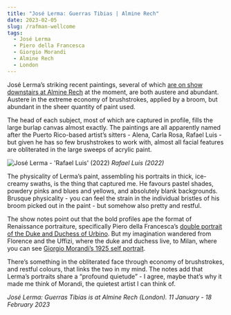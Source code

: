 ```yaml
---
title: "José Lerma: Guerras Tibias | Almine Rech"
date: 2023-02-05
slug: /rafman-wellcome
tags:
  - José Lerma
  - Piero della Francesca
  - Giorgio Morandi
  - Almine Rech
  - London
---
```


José Lerma’s striking recent paintings, several of which [are on show downstairs at Almine Rech](https://www.alminerech.com/exhibitions/9576-jose-lerma) at the moment, are both austere and abundant. Austere in the extreme economy of brushstrokes, applied by a broom, but abundant in the sheer quantity of paint used.

The head of each subject, most of which are captured in profile, fills the large burlap canvas almost exactly. The paintings are all apparently named after the Puerto Rico-based artist’s sitters - Alena, Carla Rosa, Rafael Luis - but given he has so few brushstrokes to work with, almost all facial features are obliterated in the large sweeps of acrylic paint.

![José Lerma - 'Rafael Luis' (2022)](/lerma-rech-1.jpeg)
*Rafael Luis (2022)*

The physicality of Lerma’s paint, assembling his portraits in thick, ice-creamy swaths, is the thing that captured me. He favours pastel shades, powdery pinks and blues and yellows, and absolutely blank backgrounds. Brusque physicality - you can feel the strain in the individual bristles of his broom picked out in the paint - but somehow also pretty and restful.

The show notes point out that the bold profiles ape the format of Renaissance portraiture, specifically Piero della Francesca’s [double portrait of the Duke and Duchess of Urbino](https://www.uffizi.it/en/artworks/the-duke-and-duchess-of-urbino-federico-da-montefeltro-and-battista-sforza). But my imagination wandered from Florence and the Uffizi, where the duke and duchess live, to Milan, where you can see [Giorgio Morandi’s 1925 self portrait](https://pinacotecabrera.org/en/collezione-online/opere/autoritratto-5/).

There’s something in the obliterated face through economy of brushstrokes, and restful colours, that links the two in my mind. The notes add that Lerma’s portraits share a “profound quietude” - I agree, maybe that’s why it made me think of Morandi, the quietest artist I can think of.

*José Lerma: Guerras Tibias is at Almine Rech (London). 11 January - 18 February 2023*
